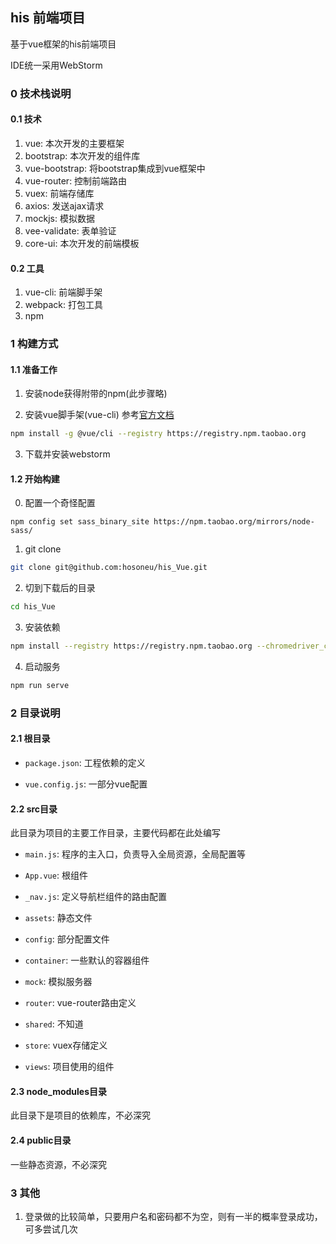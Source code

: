 ## his 前端项目

基于vue框架的his前端项目

IDE统一采用WebStorm

### 0 技术栈说明

#### 0.1 技术
1. vue: 本次开发的主要框架
2. bootstrap: 本次开发的组件库
3. vue-bootstrap: 将bootstrap集成到vue框架中
4. vue-router: 控制前端路由
5. vuex: 前端存储库
6. axios: 发送ajax请求
7. mockjs: 模拟数据
8. vee-validate: 表单验证
9. core-ui: 本次开发的前端模板

#### 0.2 工具
1. vue-cli: 前端脚手架
2. webpack: 打包工具
3. npm

### 1 构建方式

#### 1.1 准备工作

1. 安装node获得附带的npm(此步骤略)

2. 安装vue脚手架(vue-cli)
参考[官方文档](https://cli.vuejs.org/zh/guide/installation.html)
````bash
npm install -g @vue/cli --registry https://registry.npm.taobao.org
````

3. 下载并安装webstorm

#### 1.2 开始构建
0. 配置一个奇怪配置
````
npm config set sass_binary_site https://npm.taobao.org/mirrors/node-sass/
````

1. git clone
```bash
git clone git@github.com:hosoneu/his_Vue.git
```

2. 切到下载后的目录
``` bash
cd his_Vue
```
3. 安装依赖
````bash
npm install --registry https://registry.npm.taobao.org --chromedriver_cdnurl=http://cdn.npm.taobao.org/dist/chromedriver
````

4. 启动服务
````bash
npm run serve
````

### 2 目录说明

#### 2.1 根目录

- `package.json`: 工程依赖的定义

- `vue.config.js`: 一部分vue配置

#### 2.2 src目录

此目录为项目的主要工作目录，主要代码都在此处编写

- `main.js`: 程序的主入口，负责导入全局资源，全局配置等

- `App.vue`: 根组件

- `_nav.js`: 定义导航栏组件的路由配置

- `assets`: 静态文件

- `config`: 部分配置文件

- `container`: 一些默认的容器组件

- `mock`: 模拟服务器

- `router`: vue-router路由定义

- `shared`: 不知道

- `store`: vuex存储定义

- `views`: 项目使用的组件

#### 2.3 node_modules目录

此目录下是项目的依赖库，不必深究

#### 2.4 public目录

一些静态资源，不必深究

### 3 其他

1. 登录做的比较简单，只要用户名和密码都不为空，则有一半的概率登录成功，可多尝试几次
